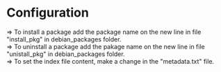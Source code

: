 # Configuration

=> To install a package add the package name on the new line in file "install_pkg" in debian_packages folder.                                              
=> To uninstall a package add the pakage name on the new line in file "unistall_pkg" in debian_packages folder.                                
=> To set the index file content, make a change in the "metadata.txt" file.
